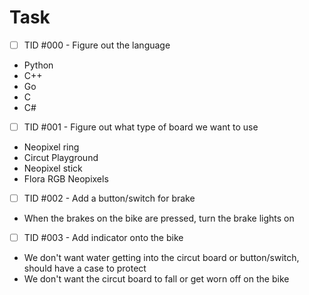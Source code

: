 # Task
- [ ] TID #000 - Figure out the language
 * Python
 * C++
 * Go
 * C
 * C#
 
- [ ] TID #001 - Figure out what type of board we want to use
 * Neopixel ring
 * Circut Playground
 * Neopixel stick
 * Flora RGB Neopixels
 
- [ ] TID #002 - Add a button/switch for brake
 * When the brakes on the bike are pressed, turn the brake lights on

- [ ] TID #003 - Add indicator onto the bike
 * We don't want water getting into the circut board or button/switch, should have a case to protect
 * We don't want the circut board to fall or get worn off on the bike
